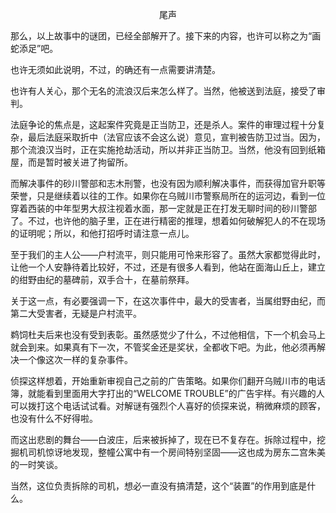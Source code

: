 <p align="center">尾声</p>

那么，以上故事中的谜团，已经全部解开了。接下来的内容，也许可以称之为“画蛇添足”吧。

也许无须如此说明，不过，的确还有一点需要讲清楚。

也许有人关心，那个无名的流浪汉后来怎么样了。当然，他被送到法庭，接受了审判。

法庭争论的焦点是，这起案件究竟是正当防卫，还是杀人。案件的审理过程十分复杂，最后法庭采取折中（法官应该不会这么说）意见，宣判被告防卫过当。因为，那个流浪汉当时，正在实施抢劫活动，所以并非正当防卫。当然，他没有回到纸箱屋，而是暂时被关进了拘留所。

而解决事件的砂川警部和志木刑警，也没有因为顺利解决事件，而获得加官升职等荣誉，只是继续着以往的工作。如果你在乌贼川市警察局所在的运河边，看到一位穿着西装的中年型男大叔注视着水面，那一定就是正在打发无聊时间的砂川警部了。不过，也许他的脑子里，正在进行精密的推理，想着如何破解犯人的不在现场的证明呢；所以，和他打招呼时请注意一点儿。

至于我们的主人公——户村流平，则只能用可怜来形容了。虽然大家都觉得此时，让他一个人安静待着比较好，不过，还是有很多人看到，他站在面海山丘上，建立的绀野由纪的墓碑前，双手合十，在墓前祭拜。

关于这一点，有必要强调一下，在这次事件中，最大的受害者，当属绀野由纪，而第二大受害者，无疑是户村流平。

鹈饲杜夫后来也没有受到表彰。虽然感觉少了什么，不过他相信，下一个机会马上就会到来。如果真有下一次，不管奖金还是奖状，全都收下吧。为此，他必须再解决一个像这次一样的复杂事件。

侦探这样想着，开始重新审视自己之前的广告策略。如果你们翻开乌贼川市的电话簿，就能看到里面用大字打出的“WELCOME TROUBLE”的广告宇样。有兴趣的人可以拨打这个电话试试看。对解谜有强烈个人喜好的侦探来说，稍微麻烦的顾客，也没有什么不好得啦。

而这出悲剧的舞台——白波庄，后来被拆掉了，现在已不复存在。拆除过程中，挖掘机司机惊讶地发现，整幢公寓中有一个房间特别坚固——这也成为房东二宫朱美的一时笑谈。

当然，这位负责拆除的司机，想必一直没有搞清楚，这个“装置”的作用到底是什么。

